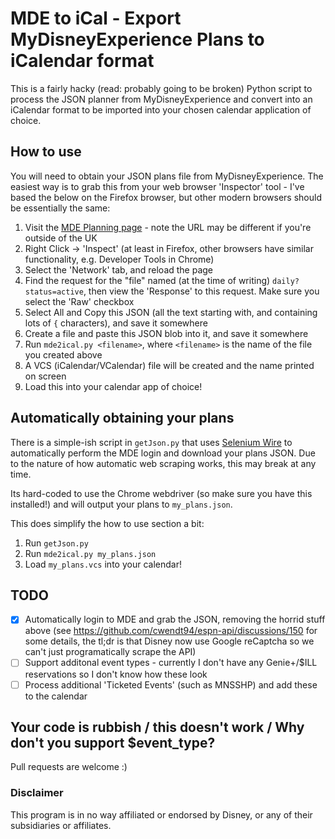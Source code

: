 # MDE to iCal - Export MyDisneyExperience Plans to iCalendar format
This is a fairly hacky (read: probably going to be broken) Python script to process the JSON planner from MyDisneyExperience and convert into an iCalendar format to be imported into your chosen calendar application of choice.


## How to use
You will need to obtain your JSON plans file from MyDisneyExperience. The easiest way is to grab this from your web browser 'Inspector' tool - I've based the below on the Firefox browser, but other modern browsers should be essentially the same:

  1. Visit the [MDE Planning page](https://www.disneyworld.co.uk/plan/) - note the URL may be different if you're outside of the UK
  2. Right Click -> 'Inspect' (at least in Firefox, other browsers have similar functionality, e.g. Developer Tools in Chrome)
  3. Select the 'Network' tab, and reload the page
  4. Find the request for the "file" named (at the time of writing) `daily?status=active`, then view the 'Response' to this request. Make sure you select the 'Raw' checkbox
  5. Select All and Copy this JSON (all the text starting with, and containing lots of `{` characters), and save it somewhere
  6. Create a file and paste this JSON blob into it, and save it somewhere
  7. Run `mde2ical.py <filename>`, where `<filename>` is the name of the file you created above
  8. A VCS (iCalendar/VCalendar) file will be created and the name printed on screen
  9. Load this into your calendar app of choice!

## Automatically obtaining your plans
There is a simple-ish script in `getJson.py` that uses [Selenium Wire](https://pypi.org/project/selenium-wire/) to automatically perform the MDE login and download your plans JSON. Due to the nature of how automatic web scraping works, this may break at any time.

Its hard-coded to use the Chrome webdriver (so make sure you have this installed!) and will output your plans to `my_plans.json`.

This does simplify the how to use section a bit:

  1. Run `getJson.py`
  2. Run `mde2ical.py my_plans.json`
  3. Load `my_plans.vcs` into your calendar!
  
  
## TODO
  - [X] Automatically login to MDE and grab the JSON, removing the horrid stuff above (see https://github.com/cwendt94/espn-api/discussions/150 for some details, the tl;dr is that Disney now use Google reCaptcha so we can't just programatically scrape the API)
  - [ ] Support additonal event types - currently I don't have any Genie+/$ILL reservations so I don't know how these look
  - [ ] Process additional 'Ticketed Events' (such as MNSSHP) and add these to the calendar

## Your code is rubbish / this doesn't work / Why don't you support $event_type?
Pull requests are welcome :)

### Disclaimer
This program is in no way affiliated or endorsed by Disney, or any of their subsidiaries or affiliates.
